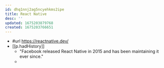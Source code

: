 ```yaml
---
id: dhq1nnj2ag5ncyehkms2ipe
title: React Native
desc: ''
updated: 1675203879768
created: 1675203766651
---
```


- #url https://reactnative.dev/
- [[p.hadHistory]]
  - "Facebook released React Native in 2015 and has been maintaining it ever since."
  - 